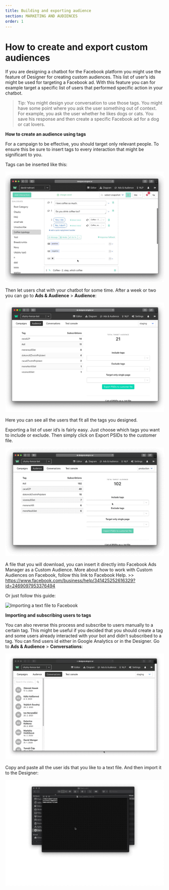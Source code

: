 ```yaml
---
title: Building and exporting audience
section: MARKETING AND AUDIENCES
order: 1
---
```


# How to create and export custom audiences

If you are designing a chatbot for the Facebook platform you might use the feature of Designer for creating custom audiences. This list of user’s ids might be used for targeting a Facebook ad. With this feature you can for example target a specific list of users that performed specific action in your chatbot.

> Tip: You might design your conversation to use those tags. You might have some point where you ask the user something out of context. For example, you ask the user whether he likes dogs or cats. You save his response and then create a specific Facebook ad for a dog or cat lovers.

**How to create an audience using tags**

For a campaign to be effective, you should target only relevant people. To ensure this be sure to insert tags to every interaction that might be significant to you.
 
Tags can be inserted like this:

![Inserting a tag](/creating_audience_1.gif)

Then let users chat with your chatbot for some time. After a week or two you can go to **Ads & Audience** > **Audience**:

![Collecting audience](creating_audience_2.png)

Here you can see all the users that fit all the tags you designed.

Exporting a list of user id’s is fairly easy. Just choose which tags you want to include or exclude. Then simply click on Export PSIDs to the customer file.

![Exporting audience to a text file](/creating_audience_3.gif)

A file that you will download, you can insert it directly into Facebook Ads Manager as a Custom Audience. More about how to work with Custom Audiences on Facebook, follow this link to Facebook Help. >> https://www.facebook.com/business/help/341425252616329?id=2469097953376494

Or just follow this guide:

![Importing a text file to Facebook](/creating_audience_4.gif)

**Importing and subscribing users to tags**

You can also reverse this process and subscribe to users manually to a certain tag. This might be useful if you decided that you should create a tag and some users already interacted with your bot and didn’t subscribed to a tag. You can find users id either in Google Analytics or in the Designer. Go to **Ads & Audience** > **Conversations**:

![Subscribing user to a tag](/creating_audience_5.gif)

Copy and paste all the user ids that you like to a text file. And then import it to the Designer:

![Importing added users](/creating_audience_6.gif)